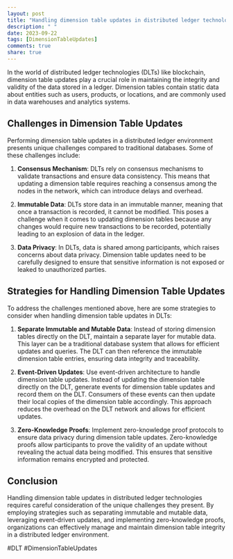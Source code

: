 ```yaml
---
layout: post
title: "Handling dimension table updates in distributed ledger technologies."
description: " "
date: 2023-09-22
tags: [DimensionTableUpdates]
comments: true
share: true
---
```


In the world of distributed ledger technologies (DLTs) like blockchain, dimension table updates play a crucial role in maintaining the integrity and validity of the data stored in a ledger. Dimension tables contain static data about entities such as users, products, or locations, and are commonly used in data warehouses and analytics systems.

## Challenges in Dimension Table Updates

Performing dimension table updates in a distributed ledger environment presents unique challenges compared to traditional databases. Some of these challenges include:

1. **Consensus Mechanism**: DLTs rely on consensus mechanisms to validate transactions and ensure data consistency. This means that updating a dimension table requires reaching a consensus among the nodes in the network, which can introduce delays and overhead.

2. **Immutable Data**: DLTs store data in an immutable manner, meaning that once a transaction is recorded, it cannot be modified. This poses a challenge when it comes to updating dimension tables because any changes would require new transactions to be recorded, potentially leading to an explosion of data in the ledger.

3. **Data Privacy**: In DLTs, data is shared among participants, which raises concerns about data privacy. Dimension table updates need to be carefully designed to ensure that sensitive information is not exposed or leaked to unauthorized parties.

## Strategies for Handling Dimension Table Updates

To address the challenges mentioned above, here are some strategies to consider when handling dimension table updates in DLTs:

1. **Separate Immutable and Mutable Data**: Instead of storing dimension tables directly on the DLT, maintain a separate layer for mutable data. This layer can be a traditional database system that allows for efficient updates and queries. The DLT can then reference the immutable dimension table entries, ensuring data integrity and traceability.

2. **Event-Driven Updates**: Use event-driven architecture to handle dimension table updates. Instead of updating the dimension table directly on the DLT, generate events for dimension table updates and record them on the DLT. Consumers of these events can then update their local copies of the dimension table accordingly. This approach reduces the overhead on the DLT network and allows for efficient updates.

3. **Zero-Knowledge Proofs**: Implement zero-knowledge proof protocols to ensure data privacy during dimension table updates. Zero-knowledge proofs allow participants to prove the validity of an update without revealing the actual data being modified. This ensures that sensitive information remains encrypted and protected.

## Conclusion

Handling dimension table updates in distributed ledger technologies requires careful consideration of the unique challenges they present. By employing strategies such as separating immutable and mutable data, leveraging event-driven updates, and implementing zero-knowledge proofs, organizations can effectively manage and maintain dimension table integrity in a distributed ledger environment.

#DLT #DimensionTableUpdates